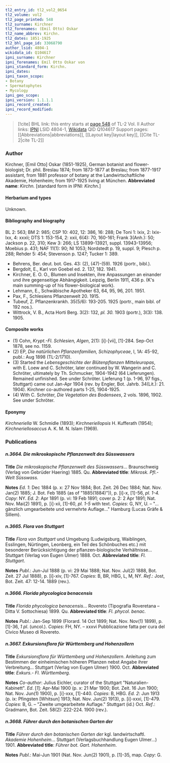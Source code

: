 ```yaml
---
tl2_entry_id: tl2_vol2_0654
tl2_volume: vol2
tl2_page_printed: 548
tl2_surname: Kirchner
tl2_forenames: (Emil Otto) Oskar
tl2_name_abbrev: Kirchn.
tl2_dates: 1851-1925
tl2_bhl_page_id: 33068790
author_lsid: 4804-1
wikidata_id: Q104617
ipni_surname: Kirchner
ipni_forenames: Emil Otto Oskar von
ipni_standard_form: Kirchn.
ipni_dates: 
ipni_taxon_scope: 
- Botany
- Spermatophytes
- Mycology
ipni_geo_scope: 
ipni_version: 1.1.1.1
ipni_record_created: 
ipni_record_modified:
---
```


> [!cite] BHL link: this entry starts at [page 548](https://www.biodiversitylibrary.org/page/33068790) of TL-2 Vol. II
> Author links: [IPNI](https://www.ipni.org/a/4804-1) LSID 4804-1, [Wikidata](https://www.wikidata.org/wiki/Q104617) QID Q104617
> Support pages: [[Abbreviations|abbreviations]], [[Layout key|layout key]], [[Cite TL-2|cite TL-2]]

### Author

Kirchner, \[Emil Otto\] Oskar (1851-1925), German botanist and flower-biologist; Dr. phil. Breslau 1874; from 1873-1877 at Breslau; from 1877-1917 assistant, from 1881 professor of botany at the Landwirtschaftliche Akademie, Hohenheim; from 1917-1925 living at München. 
**Abbreviated name**: *Kirchn.* \[standard form in IPNI: *Kirchn.*\]

#### Herbarium and types

Unknown.

#### Bibliography and biography

BL 2: 563; BM 2: 985; CSP 10: 402, 12: 386, 16: 288; De Toni 1: lxix, 2: lxix-lxx, 4: xxxii; DTS 1: 153-154, 2: xxii, 6(4): 70, 160-161; Frank 3(Anh.): 50; Jackson p. 22, 310; Kew 3: 266; LS 13899-13921, suppl. 13943-13956; Moebius p. 431; NAF 11(1): 90; NI 1053; Nordstedt p. 19, suppl. 9; Plesch p. 288; Rehder 5: 454; Stevenson p. 1247; Tucker 1: 389.
- Behrens, Ber. deut. bot. Ges. 43: (2), (47)-(59). 1926 (portr., bibl.).
- Bergdolt, E., Karl von Goebel ed. 2. 137, 182. 1941.
- Kirchner, E. O. O., Blumen und Insekten, ihre Anpassungen an einander und ihre gegenseitige Abhängigkeit. Leipzig, Berlin 1911, 436 p. (K's main summing-up of his flower-biological work).
- Lehmann, E., Schwäbische Apotheker 63, 64, 95, 96, 201. 1951.
- Pax, F., Schlesiens Pflanzenwelt 20. 1915.
- Tubeuf, Z. Pflanzenkrankh. 35(5/6): 193-205. 1925 (portr., main bibl. of 192 nos.).
- Wittrock, V. B., Acta Horti Berg. 3(2): 132, *pl. 30.* 1903 (portr.), 3(3): 138. 1905.

#### Composite works

- (1) Cohn, *Krypt.-Fl. Schlesien, Algen*, 2(1): \[i\]-\[vii\], \[1\]-284. Sep-Oct 1878, see no. 1159.
- (2) EP, *Die natürlichen Pflanzenfamilien, Schizophyceae*, I, 1A: 45-92, publ.: Aug 1898 (TL-2/1710).
- (3) Started the *Lebensgeschichte der Blütenpflanzen Mitteleuropas*, with E. Loew and C. Schröter, later continued by W. Wangerin and C. Schröter, ultimately by Th. Schmucker, 1904-1942 (64 Lieferungen). Remained unfinished. See under Schröter. Lieferung 1 (p. 1-96, 97 figs., Stuttgart) came out Jan-Apr 1904 (rev. by Engler, Bot. Jahrb. 34(Lit.): 21. 1904). Kirchner co-authored parts 1-25, 1904-1925.
- (4) With C. Schröter, *Die Vegetation des Bodensees*, 2 vols. 1896, 1902. See under Schröter.

#### Eponymy

*Kirchneriella* W. Schmidle (1893); *Kirchneriellopsis* H. Kufferath (1954); *Kirchneriellosaccus* A. K. M. N. Islam (1969).

### Publications

##### n.3664. Die mikroskopische Pflanzenwelt des Süsswassers

**Title**
*Die mikroskopische Pflanzenwelt des Süsswassers*... Braunschweig (Verlag von Gebrüder Haering) 1885. Qu.
**Abbreviated title**: *Mikrosk. Pfl.-Welt Süsswass.*

**Notes**
*Ed. 1*: Dec 1884 (p. x: 27 Nov 1884; Bot. Zeit. 26 Dec 1884; Nat. Nov. Jan(2) 1885; J. Bot. Feb 1885 (as of "1885(1884)")), p. \[i\]-x, \[1\]-56, *pl. 1-4. Copy*: NY.
*Ed. 2*: Apr 1891 (p. vi: 19 Feb 1891; cover p. 2: 2 Apr 1891; Nat. Nov. Mai(2) 1891), p. \[i\]-xii, \[1\]-60, *pl. 1-5* with text. *Copies*: G, NY, U. – "... gänzlich umgearbeitete und vermehrte Auflage..." Hamburg (Lucas Gräfe & Sillem).

##### n.3665. Flora von Stuttgart

**Title**
*Flora von Stuttgart* und Umgebung (Ludwigsburg, Waiblingen, Esslingen, Nürtingen, Leonberg, ein Teil des Schönbuches etc.) mit besonderer Berücksichtigung der pflanzen-biologische Verhältnisse... Stuttgart (Verlag von Eugen Ulmer) 1888. Oct.
**Abbreviated title**: *Fl. Stuttgart*.

**Notes**
*Publ*.: Jun-Jul 1888 (p. vi: 29 Mai 1888; Nat. Nov. Jul(2) 1888, Bot. Zeit. 27 Jul 1888), p. \[i\]-xiv, \[1\]-767. *Copies*: B, BR, HBG, L, M, NY.
*Ref*.: Jost, Bot. Zeit. 47: 12-14. 1889 (rev.).

##### n.3666. Florida phycologica benacensis

**Title**
*Florida phycologica benacensis*... Rovereto (Tipografia Roveretana – Ditta V. Sottochiesa) 1899. Qu.
**Abbreviated title**: *Fl. phycol. benac.*

**Notes**
*Publ*.: Jan-Sep 1899 (Florard. 14 Oct 1899; Nat. Nov. Nov(1) 1899), p. \[1\]-36, *1 pl*. (uncol.).
*Copies*: FH, NY. – xxxvi Pubblicazione fatta per cura del Civico Museo di Rovereto.

##### n.3667. Exkursionsflora für Württemberg und Hohenzollern

**Title**
*Exkursionsflora für Württemberg und Hohenzollern*. Anleitung zum Bestimmen der einheimischen höheren Pflanzen nebst Angabe ihrer Verbreitung... Stuttgart (Verlag von Eugen Ulmer) 1900. Oct.
**Abbreviated title**: *Exkurs.- Fl. Württemberg*.

**Notes**
*Co-author*: Julius Eichler, curator of the Stuttgart "Naturalien-Kabinett".
*Ed*. \[*1*\]: Apr-Mai 1900 (p. x: 21 Mar 1900; Bot. Zeit. 16 Jun 1900; Nat. Nov. Jun(1) 1900), p. \[i\]-xxx, \[1\]-440. *Copies*: B, HBG.
*Ed. 2*: Jun 1913 (p. ix: Pfingsten \[Whitsun\] 1913; Nat. Nov. Jun(2) 1913), p. \[i\]-xxxi, \[1\]-479. *Copies*: B, G. – "Zweite umgearbeitete Auflage." Stuttgart (id.) Oct.
*Ref*.: Gradmann, Bot. Zeit. 58(2): 222-224. 1900 (rev.).

##### n.3668. Führer durch den botanischen Garten der

**Title**
*Führer durch den botanischen Garten der* kgl. landwirtschaftl. *Akademie Hohenheim*... Stuttgart (Verlagsbuchhandlung Eugen Ulmer...) 1901.
**Abbreviated title**: *Führer bot. Gart. Hohenheim*.

**Notes**
*Publ*.: Mai-Jun 1901 (Nat. Nov. Jun(2) 1901), p. \[1\]-35, map. *Copy*: G.

